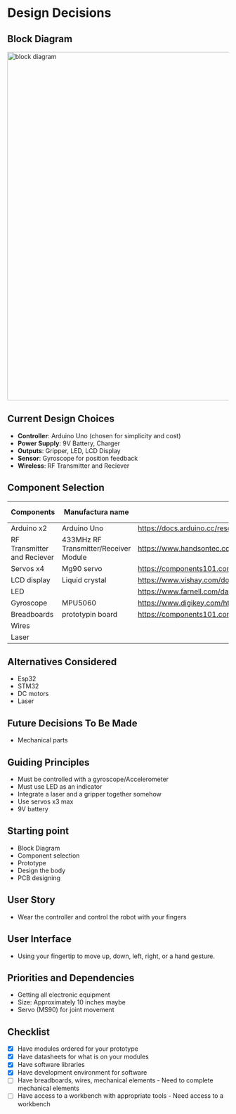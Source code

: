 # Design Decisions

## Block Diagram
<img width="835" height="794" alt="block diagram" src="https://github.com/user-attachments/assets/d2a40835-49a0-48e3-a900-833b4614970d" />


## Current Design Choices
- **Controller**: Arduino Uno (chosen for simplicity and cost)
- **Power Supply**: 9V Battery, Charger
- **Outputs**: Gripper, LED, LCD Display
- **Sensor**: Gyroscope for position feedback
- **Wireless**: RF Transmitter and Reciever

## Component Selection
| Components | Manufactura name | datasheet | Software Libraries |
|------------|------------------|-----------|--------------------|
| Arduino x2 | Arduino Uno      | https://docs.arduino.cc/resources/datasheets/A000066-datasheet.pdf| |
| RF Transmitter and Reciever | 433MHz RF Transmitter/Receiver Module  | https://www.handsontec.com/dataspecs/module/433MHz-RF-Mod-2.pdf  | virtualWire.h, RadioHead.h, RH_ASK.h|
|Servos x4   |Mg90 servo      |https://components101.com/motors/mg90s-metal-gear-servo-motor|Servo.h|
|LCD display | Liquid crystal | https://www.vishay.com/docs/37484/lcd016n002bcfhet.pdf |wire.h |
|LED | | https://www.farnell.com/datasheets/1498852.pdf | | NA|
|Gyroscope | MPU5060 | https://www.digikey.com/htmldatasheets/production/1732757/0/0/1/sen-11028.pdf | |
|Breadboards| prototypin board| https://components101.com/sites/default/files/component_datasheet/Breadboard%20Datasheet.pdf | NA|
|Wires | | |
|Laser| | |

## Alternatives Considered
- Esp32
- STM32
- DC motors
- Laser

## Future Decisions To Be Made
- Mechanical parts

## Guiding Principles
- Must be controlled with a gyroscope/Accelerometer
- Must use LED as an indicator
- Integrate a laser and a gripper together somehow
- Use servos x3 max
- 9V battery

## Starting point
- Block Diagram
- Component selection
- Prototype
- Design the body
- PCB designing

## User Story
- Wear the controller and control the robot with your fingers

## User Interface
- Using your fingertip to move up, down, left, right, or a hand gesture.

## Priorities and Dependencies
- Getting all electronic equipment
- Size: Approximately 10 inches maybe
- Servo (MS90) for joint movement


## Checklist
- [x] Have modules ordered for your prototype
- [x] Have datasheets for what is on your modules
- [x] Have software libraries
- [x] Have development environment for software
- [ ] Have breadboards, wires, mechanical elements
        - Need to complete mechanical elements
- [ ] Have access to a workbench with appropriate tools
        - Need access to a workbench
